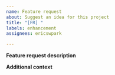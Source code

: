 ```yaml
---
name: Feature request
about: Suggest an idea for this project
title: "[FR] "
labels: enhancement
assignees: ericswpark

---
```


**Feature request description**
<!-- A clear and concise description of what you want to happen. -->

**Additional context**
<!-- Add any other context or screenshots about the feature request here. -->
